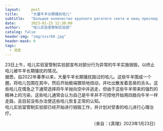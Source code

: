 ```yaml
---
layout:     post
title:      "大量牛羊长期骚扰哈儿"
subtitle:   "Большое количество крупного рогатого скота и овец преследуют хаеров в течение длительного времени"
date:       2023-01-23 12:30:00
author:     "哈儿实验室管制实验部"
catalog: false
header-img: "img/sssr60.jpg"
header-mask: 0
tags:
  - 消息
---
```


23日上午，哈儿实验室管制实验部宣布对部分行为异常的牛羊实施销毁，以终止哈儿被牛羊长期骚扰的情况。  
据悉，自2022年春季以来，大量牛羊长期骚扰路过的哈儿。这些牛羊围成一个圈，将哈儿包围在其中，然后开始极端猥琐地扭动，并吐出散发着恶臭的舌头。这些哈儿在情急之下通常选择将牛羊抛向空中并逃走，但由于这些牛羊带来的强烈的精神上的污染，这些哈儿通常会认为自己是牛羊并不可控地开始用四肢向牛羊一样走路，且目前没有办法使这些哈儿恢复正常的认知。  
哈儿实验室管制实验部已经开始进行销毁工作，并计划对受害的哈儿进行心理治疗。
<div style="text-align: right">（来自：《真理》2023年1月23日）</div>
